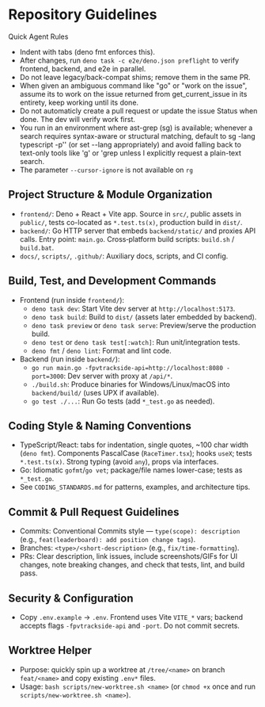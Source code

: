 # Repository Guidelines

Quick Agent Rules
- Indent with tabs (deno fmt enforces this).
- After changes, run `deno task -c e2e/deno.json preflight` to verify frontend, backend, and e2e in parallel.
- Do not leave legacy/back-compat shims; remove them in the same PR.
- When given an ambiguous command like "go" or "work on the issue", assume its to work on the issue returned from get_current_issue in its entirety, keep working until its done.
- Do not automaticly create a pull request or update the issue Status when done. The dev will verify work first.
- You run in an environment where ast-grep (sg) is available; whenever a search requires syntax-aware or structural matching, default to sg -lang typescript -p'<pattern>' (or set --lang appropriately) and avoid falling back to text-only tools like 'g' or 'grep unless I explicitly request a plain-text search.
- The parameter `--cursor-ignore` is not available on `rg`

## Project Structure & Module Organization
- `frontend/`: Deno + React + Vite app. Source in `src/`, public assets in `public/`, tests co-located as `*.test.ts(x)`, production build in `dist/`.
- `backend/`: Go HTTP server that embeds `backend/static/` and proxies API calls. Entry point: `main.go`. Cross‑platform build scripts: `build.sh` / `build.bat`.
- `docs/`, `scripts/`, `.github/`: Auxiliary docs, scripts, and CI config.

## Build, Test, and Development Commands
- Frontend (run inside `frontend/`):
  - `deno task dev`: Start Vite dev server at `http://localhost:5173`.
  - `deno task build`: Build to `dist/` (assets later embedded by backend).
  - `deno task preview` or `deno task serve`: Preview/serve the production build.
  - `deno test` or `deno task test[:watch]`: Run unit/integration tests.
  - `deno fmt` / `deno lint`: Format and lint code.
- Backend (run inside `backend/`):
  - `go run main.go -fpvtrackside-api=http://localhost:8080 -port=3000`: Dev server with proxy at `/api/*`.
  - `./build.sh`: Produce binaries for Windows/Linux/macOS into `backend/build/` (uses UPX if available).
  - `go test ./...`: Run Go tests (add `*_test.go` as needed).

## Coding Style & Naming Conventions
- TypeScript/React: tabs for indentation, single quotes, ~100 char width (`deno fmt`). Components PascalCase (`RaceTimer.tsx`); hooks `useX`; tests `*.test.ts(x)`. Strong typing (avoid `any`), props via interfaces.
- Go: Idiomatic `gofmt`/`go vet`; package/file names lower-case; tests as `*_test.go`.
- See `CODING_STANDARDS.md` for patterns, examples, and architecture tips.


## Commit & Pull Request Guidelines
- Commits: Conventional Commits style — `type(scope): description` (e.g., `feat(leaderboard): add position change tags`).
- Branches: `<type>/<short-description>` (e.g., `fix/time-formatting`).
- PRs: Clear description, link issues, include screenshots/GIFs for UI changes, note breaking changes, and check that tests, lint, and build pass.

## Security & Configuration
- Copy `.env.example` → `.env`. Frontend uses Vite `VITE_*` vars; backend accepts flags `-fpvtrackside-api` and `-port`. Do not commit secrets.

## Worktree Helper
- Purpose: quickly spin up a worktree at `/tree/<name>` on branch `feat/<name>` and copy existing `.env*` files.
- Usage: `bash scripts/new-worktree.sh <name>` (or `chmod +x` once and run `scripts/new-worktree.sh <name>`).
